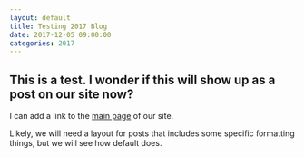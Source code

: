 ```yaml
---
layout: default
title: Testing 2017 Blog
date: 2017-12-05 09:00:00
categories: 2017
---
```


## This is a test. I wonder if this will show up as a post on our site now? 

I can add a link to the [main page](http://thatcampaarsbl.org) of our site. 

Likely, we will need a layout for posts that includes some specific formatting things, but we will see how default does. 